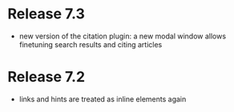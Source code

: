 # Release 7.3
- new version of the citation plugin: a new modal window allows finetuning search results and citing articles


# Release 7.2
- links and hints are treated as inline elements again
